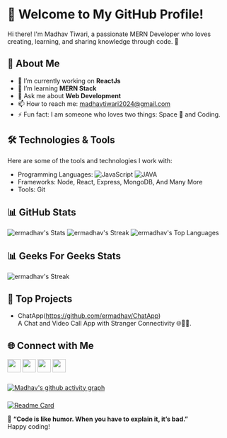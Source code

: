 # 👋 Welcome to My GitHub Profile!

Hi there! I'm Madhav Tiwari, a passionate MERN Developer who loves creating, learning, and sharing knowledge through code. 🌟

## 🚀 About Me

- 🔭 I’m currently working on **ReactJs**
- 🌱 I’m learning **MERN Stack**
- 💬 Ask me about **Web Development**
- 📫 How to reach me: madhavtiwari2024@gmail.com
- ⚡ Fun fact: I am someone who loves two things: Space 🚀 and Coding. 

## 🛠️ Technologies & Tools

Here are some of the tools and technologies I work with:

- Programming Languages: ![JavaScript](https://img.shields.io/badge/-JavaScript-yellow) ![JAVA](https://img.shields.io/badge/-Java-blue) 
- Frameworks: Node, React, Express, MongoDB, And Many More
- Tools: Git

## 📊 GitHub Stats
![ermadhav's Stats](https://github-readme-stats.vercel.app/api?username=ermadhav&theme=radical&show_icons=true&hide_border=false&count_private=true)
![ermadhav's Streak](https://github-readme-streak-stats.herokuapp.com/?user=ermadhav&theme=radical&hide_border=false)
![ermadhav's Top Languages](https://github-readme-stats.vercel.app/api/top-langs/?username=ermadhav&theme=radical&show_icons=true&hide_border=false&layout=compact)


## 📊 Geeks For Geeks Stats

![ermadhav's Streak](https://gfgstatscard.vercel.app/ermadhavtiwari?theme=dark)

## 🌟 Top Projects

- ChatApp(https://github.com/ermadhav/ChatApp)  
  A Chat and Video Call App with Stranger Connectivity 🌐🎥💬.

## 🌐 Connect with Me
<a href="https://www.linkedin.com/in/ermadhav/"><img src="https://img.shields.io/badge/LinkedIn-blue?logo=linkedin&logoColor=white" height="30"></a>
<a href="https://madhavtiwari.netlify.app/"><img src="https://img.shields.io/badge/Portfolio-orange" height="30"></a>
<a href="https://x.com/MadhavT50928649"><img src="https://img.shields.io/badge/Twitter-blue?logo=twitter" height="30"></a>
<a href="https://www.instagram.com/madhav_tiwari24/"><img src="https://img.shields.io/badge/Instagram-royalblue?logo=instagram" height="30"></a>

###
[![Madhav's github activity graph](https://github-readme-activity-graph.vercel.app/graph?username=ermadhav&theme=github-compact)](https://github.com/ermadhav/github-readme-activity-graph) 
###

[![Readme Card](https://github-readme-stats.vercel.app/api/pin/?username=ermadhav&repo=ChatApp)](https://github.com/ermadhav/ChatApp)

🌟 **“Code is like humor. When you have to explain it, it’s bad.”**  
Happy coding!



